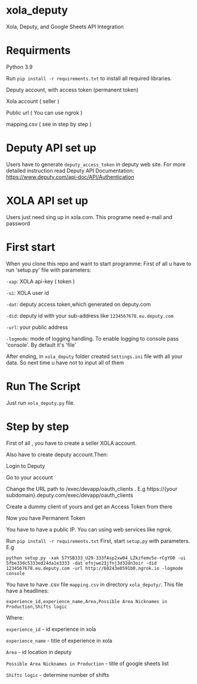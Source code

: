 # xola_deputy
Xola, Deputy, and Google Sheets API Integration

# Requirments
Python 3.9

Run `pip install -r requirements.txt` to install all required libraries.

Deputy account, with access token (permanent token)

Xola account ( seller )

Public url ( You can use ngrok )

mapping.csv ( see in step by step )

# Deputy API set up
Users have to generate `deputy_access_token` in deputy web site.
For more detailed instruction read Deputy API Documentation: https://www.deputy.com/api-doc/API/Authentication

# XOLA API set up
Users just need sing up in xola.com. This programe need e-mail and password

# First start
When you clone this repo and want to start programme:
First of all u have to run 'setup.py' file with parameters:

`-xap`: XOLA api-key ( token )

`-ui`: XOLA user id 

`-dat`: deputy access token,which generated on deputy.com

`-did`: deputy id with your sub-address like `1234567678.eu.deputy.com`

`-url`: your public address

`-logmode`: mode of logging handling. To enable logging to console pass 'console'. By default it's 'file'


After ending, in `xola_deputy` folder created `Settings.ini` file with all your data. So next time u have not to input all of them

# Run The Script
Just run `xola_deputy.py` file.

# Step by step
First of all , you have to create a seller XOLA account.

Also have to create deputy account.Then:

Login to Deputy

Go to your account

Change the URL path to /exec/devapp/oauth_clients . E.g https://{your subdomain}.deputy.com/exec/devapp/oauth_clients

Create a dummy client of yours and get an Access Token from there

Now you have Permanent Token

You have to have a public IP. You can using web services like ngrok.

Run `pip install -r requirements.txt`
First, start `setup,py` with parameters. E.g 

`python setup.py -xak 57YSB333_U29-333fAsp2xw04_LZkzfemv5o-rCgYO0 -ui 5fbe33dc5333ed24da1e3333 -dat efnjwe23jfnj3d32dn3oir -did 1234567678.eu.deputy.com -url http://60243e0591b0.ngrok.io -logmode console `

You have to have .csv file `mapping.csv` in directory `xola_deputy/`. This file have a headlines:

`experience_id,experience_name,Area,Possible Area Nicknames in Production,Shifts logic`

Where:

`experience_id` - id experience in xola

`experience_name` - title of experience in xola

`Area` - id location in deputy

`Possible Area Nicknames in Production` - title of google sheets list

`Shifts logic` - determine number of shifts 